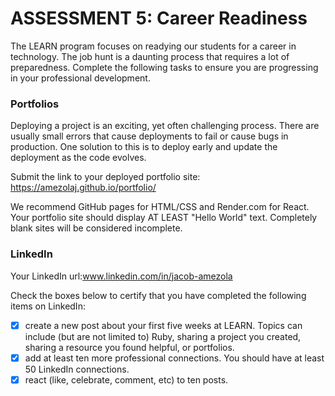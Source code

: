 # ASSESSMENT 5: Career Readiness

The LEARN program focuses on readying our students for a career in technology. The job hunt is a daunting process that requires a lot of preparedness. Complete the following tasks to ensure you are progressing in your professional development.

### Portfolios

Deploying a project is an exciting, yet often challenging process. There are usually small errors that cause deployments to fail or cause bugs in production. One solution to this is to deploy early and update the deployment as the code evolves.

Submit the link to your deployed portfolio site: https://amezolaj.github.io/portfolio/

We recommend GitHub pages for HTML/CSS and Render.com for React. Your portfolio site should display AT LEAST "Hello World" text. Completely blank sites will be considered incomplete. 

### LinkedIn

Your LinkedIn url:www.linkedin.com/in/jacob-amezola

Check the boxes below to certify that you have completed the following items on LinkedIn:

- [x] create a new post about your first five weeks at LEARN. Topics can include (but are not limited to) Ruby, sharing a project you created, sharing a resource you found helpful, or portfolios.
- [x] add at least ten more professional connections. You should have at least 50 LinkedIn connections.
- [x] react (like, celebrate, comment, etc) to ten posts.
